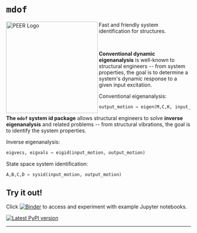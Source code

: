 # `mdof`


<img align="left" src="https://raw.githubusercontent.com/BRACE2/OpenSeesRT/master/docs/figures/spectrum.svg" width="250px" alt="PEER Logo">

Fast and friendly system identification for structures.

<br>

**Conventional dynamic eigenanalysis** is well-known to structural engineers -- from system properties, the goal is to determine a system's dynamic response to a given input excitation.

Conventional eigenanalysis:
```python
output_motion = eigen(M,C,K, input_motion)
```

**The `mdof` system id package** allows structural engineers to solve **inverse eigenanalysis** and related problems -- from structural vibrations, the goal is to identify the system properties.

Inverse eigenanalysis:
```python
eigvecs, eigvals = eigid(input_motion, output_motion)
```

State space system identification:
```python
A,B,C,D = sysid(input_motion, output_motion)
```


## Try it out!
Click [![Binder](https://mybinder.org/badge_logo.svg)](https://mybinder.org/v2/gh/BRACE2/mdof/HEAD?labpath=notebooks%2FREADME.ipynb) to access and experiment with example Jupyter notebooks.

<div style="align:center">

[![Latest PyPI version](https://img.shields.io/pypi/v/mdof?logo=pypi&style=for-the-badge)](https://pypi.python.org/pypi/mdof)


</div>

-------------------------------------------------

